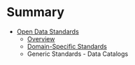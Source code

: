 # Summary

* [Open Data Standards](README.md)
   * [Overview](overview.md)
   * [Domain-Specific Standards](domain-specific_standards.md)
   * Generic Standards - Data Catalogs

